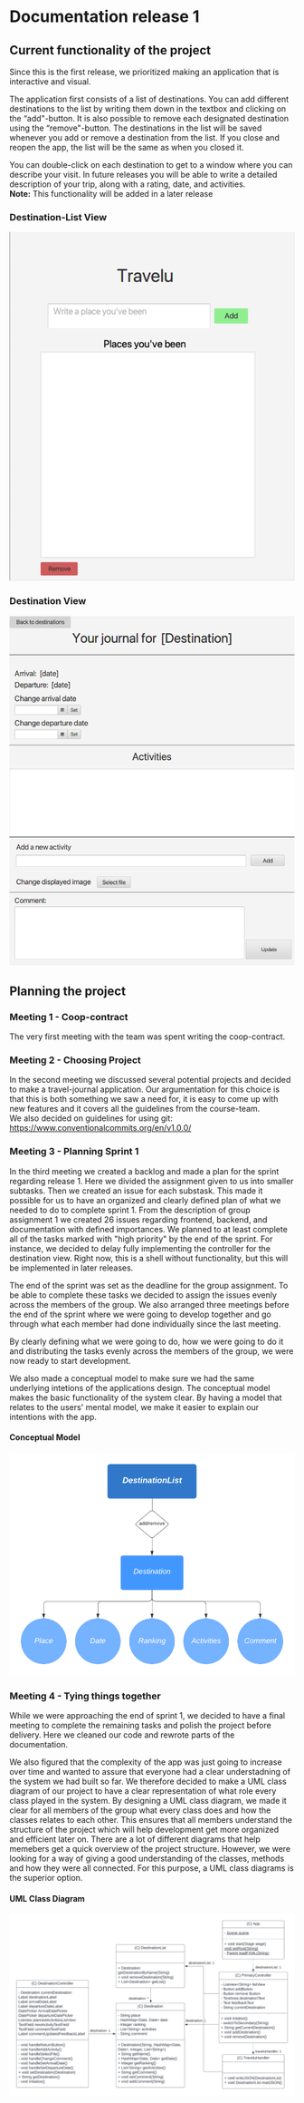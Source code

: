 # Documentation release 1

## Current functionality of the project
Since this is the first release, we prioritized making an application that is interactive and visual. 

The application first consists of a list of destinations. You can add different destinations to the list by writing them down in the textbox and clicking on the “add"-button. It is also possible to remove each designated destination using the “remove"-button. The destinations in the list will be saved whenever you add or remove a destination from the list. If you close and reopen the app, the list will be the same as when you closed it.

You can double-click on each destination to get to a window where you can describe your visit. In future releases you will be able to write a detailed description of your trip, along with a rating, date, and activities.  
**Note:** This functionality will be added in a later release

### Destination-List View
![image info](../pictures/destinationList.png)

### Destination View
![image info](../pictures/destination.png)

## Planning the project

### Meeting 1 - Coop-contract
The very first meeting with the team was spent writing the coop-contract.  

### Meeting 2 - Choosing Project
In the second meeting we discussed several potential projects and decided to make a travel-journal application. Our argumentation for this choice is that this is both something we saw a need for, it is easy to come up with new features and it covers all the guidelines from the course-team.  
We also decided on guidelines for using git:
https://www.conventionalcommits.org/en/v1.0.0/


### Meeting 3 - Planning Sprint 1
In the third meeting we created a backlog and made a plan for the sprint regarding release 1. Here we divided the assignment given to us into smaller subtasks. Then we created an issue for each substask. This made it possible for us to have an organized and clearly defined plan of what we needed to do to complete sprint 1. From the description of group assignment 1 we created 26 issues regarding frontend, backend, and documentation with defined importances. We planned to at least complete all of the tasks marked with "high priority" by the end of the sprint. For instance, we decided to delay fully implementing the controller for the destination view. Right now, this is a shell without functionality, but this will be implemented in later releases.

The end of the sprint was set as the deadline for the group assignment. To be able to complete these tasks we decided to assign the issues evenly across the members of the group. We also arranged three meetings before the end of the sprint where we were going to develop together and go through what each member had done individually since the last meeting.

By clearly defining what we were going to do, how we were going to do it and distributing the tasks evenly across the members of the group, we were now ready to start development.

We also made a conceptual model to make sure we had the same underlying intetions of the applications design. The conceptual model makes the basic functionality of the system clear. By having a model that relates to the users' mental model, we make it easier to explain our intentions with the app.

#### Conceptual Model
![image info](/pictures/ConceptualModel.png)


### Meeting 4 - Tying things together
While we were approaching the end of sprint 1, we decided to have a final meeting to complete the remaining tasks and polish the project before delivery. Here we cleaned our code and rewrote parts of the documentation.

We also figured that the complexity of the app was just going to increase over time and wanted to assure that everyone had a clear understadning of the system we had built so far. We therefore decided to make a UML class diagram of our project to have a clear representation of what role every class played in the system. By designing a UML class diagram, we made it clear for all members of the group what every class does and how the classes relates to each other. This ensures that all members understand the structure of the project which will help development get more organized and efficient later on. There are a lot of different diagrams that help memebers get a quick overview of the project structure. However, we were looking for a way of giving a good understanding of the classes, methods and how they were all connected. For this purpose, a UML class diagrams is the superior option.

#### UML Class Diagram
![image info](/pictures/ClassDiagram.png)